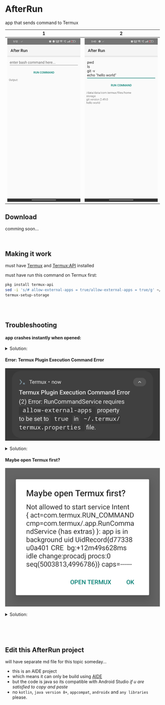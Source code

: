 # AfterRun
app that sends command to Termux

| 1 | 2 
|:-------:|:-------:|
| ![screenshot 1](assets/screenshot1.jpg) | ![screenshot 2](assets/screenshot2.jpg)
## Download
comming soon...

<br>

## Making it work
must have [Termux](https://f-droid.org/en/packages/com.termux/) and [Termux:API](https://f-droid.org/en/packages/com.termux.api/ ) installed

must have run this command on Termux first:
```bash
pkg install termux-api
sed -i 's/# allow-external-apps = true/allow-external-apps = true/g' ~/.termux/termux.properties
termux-setup-storage
  ```

<br><br>

## Troubleshooting
#### app crashes instantly when opened:
<details>
  <summary>Solution:</summary>
  
ensure you have [Termux](https://f-droid.org/en/packages/com.termux/) and [Termux:API](https://f-droid.org/en/packages/com.termux.api/ ) installed.
<details>
  <summary>Why did it happen:</summary>
  
a termux permission is set on AndroidManifest. The app will crash instantly if termux is not installed
  
</details>
</details>

#### Error: Termux Plugin Execution Command Error
![error 1](assets/error1.jpg)
<details>
  <summary>Solution:</summary>
  
you should run this command on Termux first:
```
  pkg install termux-api
  sed -i 's/# allow-external-apps = true/allow-external-apps = true/g' ~/.termux/termux.properties
  termux-setup-storage
  ```
NOTE: this might pop up again even if u already run it. just close the app and retry again
<details>
  <summary>Why did it happen:</summary>
  
termux:api has some requirements in order to run. like setting allow-external-apps to true in the hidden termux.properties file
  
</details> 
</details> 

#### Maybe open Termux first?
![error 2](assets/error2.jpg)
<details>
  <summary>Solution:</summary>
  
This is perfectly normal!<br>just open Termux and go back to the app again.
<details>
  <summary>Why did it happen:</summary>
  
termux:api has some requirements in order to run. like disabling battery optimization and granting draw over apps. Once you satisfy those, you might not get this dialog again
  
</details>
</details>

<br><br><br>

## Edit this AfterRun project
will have separate md file for this topic someday... 
- this is an AIDE project
- which means it can only be build using [AIDE](https://www.android-ide.com/)
- but the code is java so its compatible with Android Studio *if u are satisfied to copy and paste*
- no ```kotlin```, ```java version 8+```, ```appcompat```, ```androidx``` and ```any libraries``` please.
